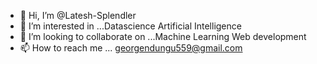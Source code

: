 - 👋 Hi, I’m @Latesh-Splendler
- 👀 I’m interested in ...Datascience Artificial Intelligence
- 💞️ I’m looking to collaborate on ...Machine Learning Web development
- 📫 How to reach me ... georgendungu559@gmail.com

<!---
Latesh-Splendler/Latesh-Splendler is a ✨ special ✨ repository because its `README.md` (this file) appears on your GitHub profile.
You can click the Preview link to take a look at your changes.
--->
